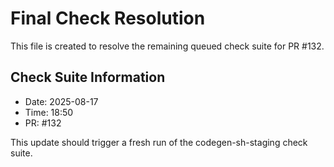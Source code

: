 # Final Check Resolution

This file is created to resolve the remaining queued check suite for PR #132.

## Check Suite Information
- Date: 2025-08-17
- Time: 18:50
- PR: #132

This update should trigger a fresh run of the codegen-sh-staging check suite.

